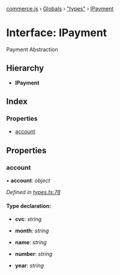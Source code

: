 [commerce.js](../README.md) › [Globals](../globals.md) › ["types"](../modules/_types_.md) › [IPayment](_types_.ipayment.md)

# Interface: IPayment

Payment Abstraction

## Hierarchy

* **IPayment**

## Index

### Properties

* [account](_types_.ipayment.md#account)

## Properties

###  account

• **account**: *object*

*Defined in [types.ts:78](https://github.com/hanzoai/commerce.js/blob/16d65ef/src/types.ts#L78)*

#### Type declaration:

* **cvc**: *string*

* **month**: *string*

* **name**: *string*

* **number**: *string*

* **year**: *string*
